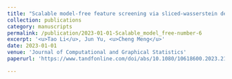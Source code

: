```yaml
---
title: "Scalable model-free feature screening via sliced-wasserstein dependency"
collection: publications
category: manuscripts
permalink: /publication/2023-01-01-Scalable_model_free-number-6
excerpt: '<u>Tao Li</u>, Jun Yu, <u>Cheng Meng</u>'
date: 2023-01-01
venue: 'Journal of Computational and Graphical Statistics'
paperurl: 'https://www.tandfonline.com/doi/abs/10.1080/10618600.2023.2183213'

---
```


